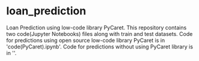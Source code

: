 # loan_prediction
Loan Prediction using low-code library PyCaret.
This repository contains two code(Jupyter Notebooks) files along with train and test datasets.
Code for predictions using open source low-code library PyCaret is in 'code(PyCaret).ipynb'.
Code for predictions without using PyCaret library is in ''.
